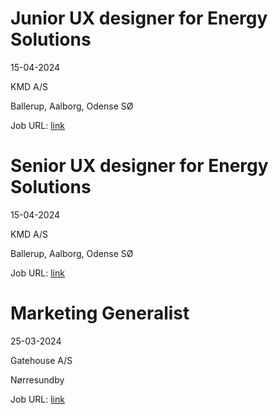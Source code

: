 # Junior UX designer for Energy Solutions
15-04-2024

KMD A/S

Ballerup, Aalborg, Odense SØ

Job URL: [link](https://career5.successfactors.eu/sfcareer/jobreqcareer?jobId=33458&company=kmd)


# Senior UX designer for Energy Solutions
15-04-2024

KMD A/S

Ballerup, Aalborg, Odense SØ

Job URL: [link](https://career5.successfactors.eu/sfcareer/jobreqcareer?jobId=33459&company=kmd)


# Marketing Generalist
25-03-2024

Gatehouse A/S

Nørresundby

Job URL: [link](https://www.jobindex.dk/jobannonce/506443/marketing-generalist)


